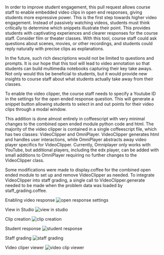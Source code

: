 In order to improve student engagement, this pull request allows course staff to enable embedded video clips in open end responses, giving students more expressive power. This is the first step towards higher video engagement. Instead of passively watching videos, students must think critically to determine which snippets illustrate their point. This provides students with captivating experiences and clearer responses for the course staff. Consider film or theater classes. With this tool, course staff could ask questions about scenes, movies, or other recordings, and students could reply naturally with precise clips as explanations.

In the future, such rich descriptions would not be limited to questions and prompts. It is our hope that this tool will lead to video annotation so that students can build multimedia notebooks capturing their key take aways. Not only would this be beneficial to students, but it would provide new insights to course staff about what students actually take away from their classes.

To enable the video clipper, the course staff needs to specify a Youtube ID in the settings for the open ended response question. This will generate a snippet button allowing students to select in and out points for their video clips through a modal window.

This addition is done almost entirely in coffeescript with very minimal changes to the combined open ended module python code and html.  The majority of the video clipper is contained in a single coffeescript file, which has two classes: VideoClipper and OmniPlayer. VideoClipper generates html and handles user interactions, while OmniPlayer abstracts away video player specifics for VideoClipper. Currently, Omniplayer only works with YouTube, but additional players, including the edx player, can be added with small additions to OmniPlayer requiring no further changes to the VideoClipper class. 

Some modifications were made to display.coffee for the combined open ended module to set up and remove VideoClipper as needed. To integrate VideoClipper into staff grading, a single call to VideoClipper.generate needed to be made when the problem data was loaded by staff_grading.coffee.

Enabling video response
![open response settings](https://f.cloud.github.com/assets/549702/1100422/f45de1c0-175a-11e3-9b86-fa42ab363d3b.png)

View in Studio
![view in studio](https://f.cloud.github.com/assets/549702/1100424/f4622546-175a-11e3-95c4-66748b4a4d5e.png)

Clip creation
![clip creation](https://f.cloud.github.com/assets/549702/1100419/f4540e52-175a-11e3-83fe-fee3e1193337.png)

Student response
![student response](https://f.cloud.github.com/assets/549702/1100421/f45d6b46-175a-11e3-88fc-9e2f8f8b748d.png)

Staff grading
![staff grading](https://f.cloud.github.com/assets/549702/1100420/f45e6622-175a-11e3-917e-73eceeff78eb.png)

Video cliper viewer
![video clip viewer](https://f.cloud.github.com/assets/549702/1100423/f45fbc52-175a-11e3-95d2-d2f7d23654f7.png)







